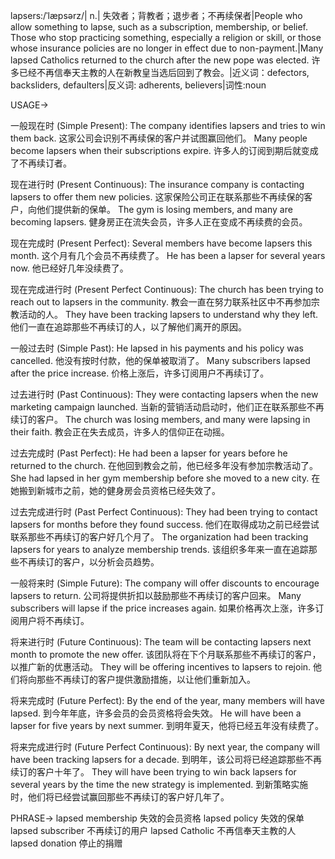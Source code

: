 lapsers:/ˈlæpsərz/| n.| 失效者；背教者；退步者；不再续保者|People who allow something to lapse, such as a subscription, membership, or belief.  Those who stop practicing something, especially a religion or skill, or those whose insurance policies are no longer in effect due to non-payment.|Many lapsed Catholics returned to the church after the new pope was elected. 许多已经不再信奉天主教的人在新教皇当选后回到了教会。|近义词：defectors, backsliders, defaulters|反义词: adherents, believers|词性:noun

USAGE->

一般现在时 (Simple Present):
The company identifies lapsers and tries to win them back.  这家公司会识别不再续保的客户并试图赢回他们。
Many people become lapsers when their subscriptions expire. 许多人的订阅到期后就变成了不再续订者。


现在进行时 (Present Continuous):
The insurance company is contacting lapsers to offer them new policies. 这家保险公司正在联系那些不再续保的客户，向他们提供新的保单。
The gym is losing members, and many are becoming lapsers. 健身房正在流失会员，许多人正在变成不再续费的会员。


现在完成时 (Present Perfect):
Several members have become lapsers this month. 这个月有几个会员不再续费了。
He has been a lapser for several years now. 他已经好几年没续费了。


现在完成进行时 (Present Perfect Continuous):
The church has been trying to reach out to lapsers in the community. 教会一直在努力联系社区中不再参加宗教活动的人。
They have been tracking lapsers to understand why they left.  他们一直在追踪那些不再续订的人，以了解他们离开的原因。


一般过去时 (Simple Past):
He lapsed in his payments and his policy was cancelled. 他没有按时付款，他的保单被取消了。
Many subscribers lapsed after the price increase.  价格上涨后，许多订阅用户不再续订了。


过去进行时 (Past Continuous):
They were contacting lapsers when the new marketing campaign launched.  当新的营销活动启动时，他们正在联系那些不再续订的客户。
The church was losing members, and many were lapsing in their faith. 教会正在失去成员，许多人的信仰正在动摇。


过去完成时 (Past Perfect):
He had been a lapser for years before he returned to the church. 在他回到教会之前，他已经多年没有参加宗教活动了。
She had lapsed in her gym membership before she moved to a new city. 在她搬到新城市之前，她的健身房会员资格已经失效了。


过去完成进行时 (Past Perfect Continuous):
They had been trying to contact lapsers for months before they found success. 他们在取得成功之前已经尝试联系那些不再续订的客户好几个月了。
The organization had been tracking lapsers for years to analyze membership trends. 该组织多年来一直在追踪那些不再续订的客户，以分析会员趋势。


一般将来时 (Simple Future):
The company will offer discounts to encourage lapsers to return.  公司将提供折扣以鼓励那些不再续订的客户回来。
Many subscribers will lapse if the price increases again. 如果价格再次上涨，许多订阅用户将不再续订。


将来进行时 (Future Continuous):
The team will be contacting lapsers next month to promote the new offer.  该团队将在下个月联系那些不再续订的客户，以推广新的优惠活动。
They will be offering incentives to lapsers to rejoin. 他们将向那些不再续订的客户提供激励措施，以让他们重新加入。


将来完成时 (Future Perfect):
By the end of the year, many members will have lapsed. 到今年年底，许多会员的会员资格将会失效。
He will have been a lapser for five years by next summer. 到明年夏天，他将已经五年没有续费了。


将来完成进行时 (Future Perfect Continuous):
By next year, the company will have been tracking lapsers for a decade. 到明年，该公司将已经追踪那些不再续订的客户十年了。
They will have been trying to win back lapsers for several years by the time the new strategy is implemented. 到新策略实施时，他们将已经尝试赢回那些不再续订的客户好几年了。



PHRASE->
lapsed membership  失效的会员资格
lapsed policy  失效的保单
lapsed subscriber  不再续订的用户
lapsed Catholic  不再信奉天主教的人
lapsed donation  停止的捐赠
